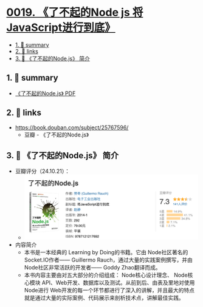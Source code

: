 # [0019. 《了不起的Node js 将JavaScript进行到底》](https://github.com/Tdahuyou/nodejs/tree/main/0019.%20%E3%80%8A%E4%BA%86%E4%B8%8D%E8%B5%B7%E7%9A%84Node%20js%20%E5%B0%86JavaScript%E8%BF%9B%E8%A1%8C%E5%88%B0%E5%BA%95%E3%80%8B)

<!-- region:toc -->
- [1. 📝 summary](#1--summary)
- [2. 🔗 links](#2--links)
- [3. 📒 《了不起的Node.js》 简介](#3--了不起的nodejs-简介)
<!-- endregion:toc -->

## 1. 📝 summary

- [《了不起的Node.js》 PDF](./了不起的Node%20%20js%20%20将JavaScript进行到底.pdf)

## 2. 🔗 links

- https://book.douban.com/subject/25767596/
  - 豆瓣 - 《了不起的Node.js》

## 3. 📒 《了不起的Node.js》 简介

- 豆瓣评分（24.10.21）：
  - ![](md-imgs/2024-10-21-02-49-44.png)
- 内容简介
  - 本书是一本经典的 Learning by Doing的书籍。它由 Node社区著名的 Socket.IO作者—— Guillermo Rauch，通过大量的实践案例撰写，并由 Node社区非常活跃的开发者—— Goddy Zhao翻译而成。
  - 本书内容主要由对五大部分的介绍组成： Node核心设计理念、 Node核心模块 API、Web开发、数据库以及测试。从前到后、由表及里地对使用 Node进行 Web开发的每一个环节都进行了深入的讲解，并且最大的特点就是通过大量的实际案例、代码展示来剖析技术点，讲解最佳实践。